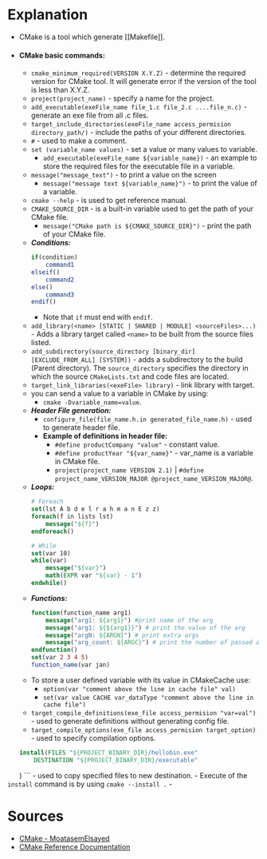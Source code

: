 # Explanation
- CMake is a tool which generate [[Makefile]].
- #### CMake basic commands:
	- `cmake_minimum_required(VERSION X.Y.Z)` - determine the required version for CMake tool. It will generate error if the version of the tool is less than X.Y.Z.
	- `project(project_name)` - specify a name for the project.
	- `add_executable(exeFile_name file_1.c file_2.c ....file_n.c)` - generate an exe file from all .c files.
	- `target_include_directories(exeFile_name access_permision directory_path/)` -  include the paths of your different directories.
	- `#` - used to make a comment.
	- `set (variable_name values)` - set a value or many values to variable.
		- `add_executable(exeFile_name ${variable_name})` - an example to store the required files for the executable file in a variable.
	- `message("message_text")` - to print a value on the screen
		- `message("message text ${variable_name}")` - to print the value of a variable.
	- `cmake --help` - is used to get reference manual.
	- `CMAKE_SOURCE_DIR` - is a built-in variable used to get the path of your CMake file.
		- `message("CMake path is ${CMAKE_SOURCE_DIR}")` - print the path of your CMake file.
	- **_Conditions:_**
		```CMake
		if(condition)
			command1
		elseif()
			command2
		else()
			command3
		endif()
		```
		- Note that `if` must end with `endif`.
	- `add_library(<name> [STATIC | SHARED | MODULE] <sourceFiles>...)` - Adds a library target called `<name>` to be built from the source files listed.
	- `add_subdirectory(source_directory [binary_dir] [EXCLUDE_FROM_ALL] [SYSTEM])` - adds a subdirectory to the build (Parent directory). The `source_directory` specifies the directory in which the source `CMakeLists.txt` and code files are located.
	- `target_link_libraries(<exeFile> library)` - link library with target.
	- you can send a value to a variable in CMake by using: 
		- `cmake -Dvariable_name=value`.
	- **_Header File generation:_**
		- `configure_file(file_name.h.in generated_file_name.h)` - used to generate header file.
		- **Example of definitions in header file:**
			- `#define productCompany "value"` - constant value.
			- `#define productYear "${var_name}"` - var_name is a variable in CMake file.
			- `project(project_name VERSION 2.1)` | `#define project_name_VERSION_MAJOR @project_name_VERSION_MAJOR@`.
	- **_Loops:_**
		```CMake
		# Foreach
		set(lst A b d e l r a h m a n E z z)
		foreach(f in lists lst)
			message("${f}")
		endforeach()
		
		# While
		set(var 10)
		while(var)
			message("${var}")
			math(EXPR var "${var} - 1")
		endwhile()
		```
	- **_Functions:_**
		```CMake
		function(function_name arg1)
			message("arg1: ${arg1}") #print name of the arg
			message("arg1: ${${arg1}}") # print the value of the arg
			message("argN: ${ARGN}") # print extra args
			message("arg_count: ${ARGC}") # print the number of passed arguments
		endfunction()
		set(var 2 3 4 5)
		function_name(var jan)
		```
	- To store a user defined variable with its value in CMakeCache use:
		- `option(var "comment above the line in cache file" val)`
		- `set(var value CACHE var_dataType "comment above the line in cache file")`
	- `target_compile_definitions(exe_file access_permision "var=val")` - used to generate definitions without generating config file.
	- `target_compile_options(exe_file access_permision target_option)` - used to specify compilation options.
	```CMake
	install(FILES "${PROJECT_BINARY_DIR}/hellobin.exe"
	    DESTINATION "${PROJECT_BINARY_DIR}/executable"
        )
	```
	- used to copy specified files to new destination.
		- Execute of the `install` command is by using `cmake --install .`
	- 
# Sources
- [CMake - MoatasemElsayed](https://www.youtube.com/playlist?list=PLkH1REggdbJpG8fHZvivt-5Hlg3UZcJrK)
- [CMake Reference Documentation](https://cmake.org/cmake/help/latest/index.html)
